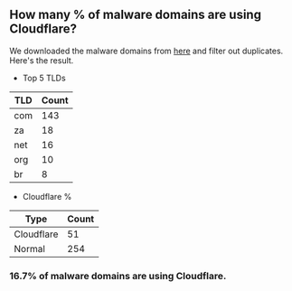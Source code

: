 ## How many % of malware domains are using Cloudflare?


We downloaded the malware domains from [here](https://urlhaus.abuse.ch) and filter out duplicates.
Here's the result.


[//]: # (start replacement)


- Top 5 TLDs

| TLD | Count |
| --- | --- |
| com | 143 |
| za | 18 |
| net | 16 |
| org | 10 |
| br | 8 |


- Cloudflare %

| Type | Count |
| --- | --- |
| Cloudflare | 51 |
| Normal | 254 |


### 16.7% of malware domains are using Cloudflare.